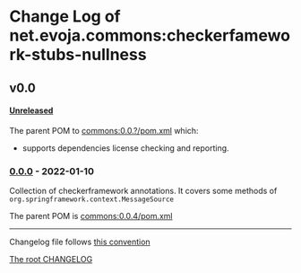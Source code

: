 # Change Log of net.evoja.commons:checkerfamework-stubs-nullness

<!---
#### [Unreleased][unreleased]
##### Added
##### Changed
##### Deprecated
##### Removed
##### Fixed
##### Security
##### Broken
--->


## v0.0
<!--- ### [0.0.1] - [2022-01-04][c-0.0.1] -->
#### [Unreleased][unreleased]
The parent POM to [commons:0.0.?/pom.xml](https://github.com/evoja/java-commons/blob/commons/0.0.7/pom.xml)
which:
* supports dependencies license checking and reporting.



### [0.0.0] - 2022-01-10

Collection of checkerframework annotations.
It covers some methods of `org.springframework.context.MessageSource`

The parent POM is [commons:0.0.4/pom.xml](https://github.com/evoja/java-commons/blob/commons/0.0.4/pom.xml)





------------
Changelog file follows [this convention](https://keepachangelog.com/)

[The root CHANGELOG](/CHANGELOG.md)


[unreleased]: https://github.com/evoja/java-commons/compare/checkerfamework-stubs-nullness/0.0.0...master

[c-0.0.1]: https://github.com/evoja/java-commons/compare/checkerfamework-stubs-nullness/0.0/0...checkerfamework-stubs-nullness/0.0/1
[0.0.1]: https://github.com/evoja/java-commons/tree/checkerfamework-stubs-nullness/0.0/1

[0.0.0]: https://github.com/evoja/java-commons/tree/checkerfamework-stubs-nullness/0.0.0

